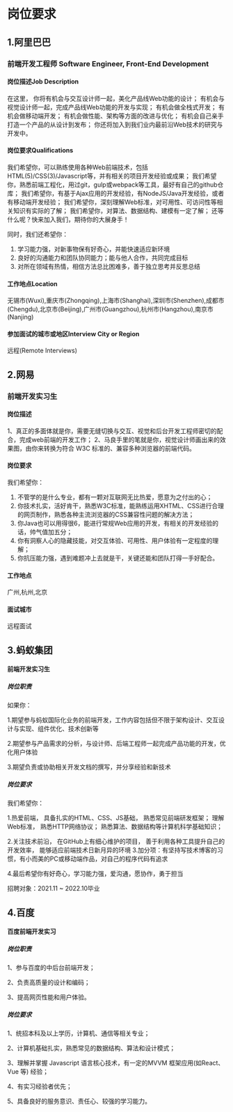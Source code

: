 # 岗位要求

## 1.阿里巴巴

### 前端开发工程师 Software Engineer, Front-End Development

#### 岗位描述Job Description

在这里，
你将有机会与交互设计师一起，美化产品线Web功能的设计；
有机会与视觉设计师一起，完成产品线Web功能的开发与实现；
有机会做全栈式开发；
有机会做移动端开发；
有机会做性能、架构等方面的改进与优化；
有机会自己亲手打造一个产品的从设计到发布；
你还将加入到我们业内最前沿Web技术的研究与开发中。

#### 岗位要求Qualifications

我们希望你，可以熟练使用各种Web前端技术，包括HTML(5)/CSS(3)/Javascript等，并有相关的项目开发经验或成果；
我们希望你，熟悉前端工程化，用过git，gulp或webpack等工具，最好有自己的github仓库；
我们希望你，有基于Ajax应用的开发经验，有NodeJS/Java开发经验，或者有移动端开发经验；
我们希望你，深刻理解Web标准，对可用性、可访问性等相关知识有实际的了解；
我们希望你，对算法、数据结构、建模有一定了解；
还等什么呢？快来加入我们，期待你的大展身手！

同时，我们还希望你：
1. 学习能力强，对新事物保有好奇心，并能快速适应新环境
2. 良好的沟通能力和团队协同能力；能与他人合作，共同完成目标
3. 对所在领域有热情，相信方法总比困难多，善于独立思考并反思总结

#### 工作地点Location

无锡市(Wuxi),重庆市(Zhongqing),上海市(Shanghai),深圳市(Shenzhen),成都市(Chengdu),北京市(Beijing),广州市(Guangzhou),杭州市(Hangzhou),南京市(Nanjing)

#### 参加面试的城市或地区Interview City or Region

远程(Remote Interviews)





## 2.网易

### 前端开发实习生

#### 岗位描述

1、真正的多面体就是你，需要无缝切换与交互、视觉和后台开发工程师密切的配合，完成web前端的开发工作； 2、马良手里的笔就是你，视觉设计师画出来的效果图，由你来转换为符合 W3C 标准的、兼容多种浏览器的前端代码。

#### 岗位要求

我们希望你： 

1. 不管学的是什么专业，都有一颗对互联网无比热爱，愿意为之付出的心； 
2. 你技术扎实，活好肯干，熟悉W3C标准，能熟练运用XHTML、CSS进行合理的网页制作，熟悉各种主流浏览器的CSS兼容性问题的解决方法； 
3. 你Java也可以用得很6，能进行常规Web应用的开发，有相关的开发经验的话，帅气值加五分； 
4. 你有洞察人心的隐藏技能，对交互体验、可用性、用户体验有一定程度的理解；
5. 你抗压能力强，遇到难题冲上去就是干，关键还能和团队打得一手好配合。

#### 工作地点

广州,杭州,北京

#### 面试城市

远程面试



## 3.蚂蚁集团

#### 前端开发实习生

##### 岗位职责

如果你：

1.期望参与蚂蚁国际化业务的前端开发，工作内容包括但不限于架构设计、交互设计与实现、组件优化、技术创新等

2.期望参与产品需求的分析，与设计师、后端工程师一起完成产品功能的开发，优化用户体验

3.期望负责或协助相关开发文档的撰写，并分享经验和新技术



##### 岗位要求

我们希望你：

1.热爱前端， 具备扎实的HTML、CSS、JS基础， 熟悉常见前端研发框架； 理解Web标准， 熟悉HTTP网络协议； 熟悉算法、数据结构等计算机科学基础知识；

2.关注技术前沿， 在GitHub上有细心维护的项目， 善于利用各种工具提升自己的开发效率， 能够适应前端技术日新月异的环境 3.加分项：有坚持写技术博客的习惯，有小而美的PC或移动端作品，对自己的程序代码有追求

4.最后希望你有好奇心，学习能力强，爱沟通，愿协作，勇于担当



招聘对象：2021.11 ~ 2022.10毕业





## 4.百度

#### 百度前端开发实习

##### 岗位职责

1、参与百度的中后台前端开发；

2、负责高质量的设计和编码；

3、提高网页性能和用户体验。

##### 岗位要求

1、统招本科及以上学历，计算机、通信等相关专业；

2、计算机基础扎实，熟悉常见的数据结构、算法和设计模式；

3、理解并掌握 Javascript 语言核心技术，有一定的MVVM 框架应用(如React、Vue 等) 经验；

4、有实习经验者优先；

5、具备良好的服务意识、责任心、较强的学习能力。